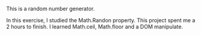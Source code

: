 This is a random number generator.

In this exercise, I studied the Math.Randon property.
This project spent me a 2 hours to finish.
I learned Math.ceil, Math.floor and a DOM manipulate.
